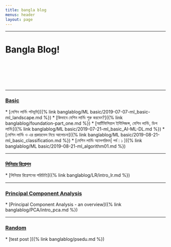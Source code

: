 ```yaml
---
title: bangla blog
menus: header
layout: page
---
```




_______________________________________________________________

<h1> <p> Bangla Blog! </p>  </h1>
<br>
<br>
<br>
<br>

___________
<h3> <u> Basic </u>  </h3>
* [মেশিন লার্নিং পটভূমি]({% link banglablog/ML basic/2019-07-07-ml_basic-ml_landscape.md %})
* [কিভাবে মেশিন লার্নিং শুরু করবেন?]({% link banglablog/foundation-part_one.md %})
* [আর্টিফিসিয়াল ইন্টিলিজন্স, মেশিন লার্নিং, ডিপ লার্নিং]({% link banglablog/ML basic/2019-07-21-ml_basic_AI-ML-DL.md %})
* [মেশিন লার্নিং ও এর প্রকারভেদ নিয়ে আলোচনা]({% link banglablog/ML basic/2019-08-21-ml_basic_classification.md %})
* [মেশিন লার্নিং অ্যালগরিদম| পর্ব : ১ ]({% link banglablog/ML basic/2019-08-21-ml_algorithm01.md %})



___________
<h3> <u> লিনিয়ার রিগ্রেশন </u>  </h3>
* [লিনিয়ার রিগ্রেশনের  পরিচিতি]({% link banglablog/LR/intro_lr.md %})


___________
<h3> <u> Principal Component Analysis </u>  </h3>
* [Principal Component Analysis - an overview]({% link banglablog/PCA/intro_pca.md %})


___________
<h3> <u> Random </u>  </h3>
* [test post ]({% link banglablog/psedu.md %})

